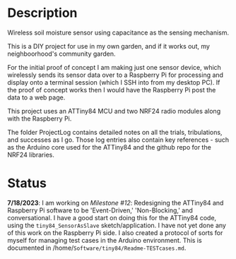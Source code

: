 # Description

Wireless soil moisture sensor using capacitance as the sensing mechanism.

This is a DIY project for use in my own garden, and if it works out, my neighboorhood's community garden.

For the initial proof of concept I am making just one sensor device, which wirelessly sends its sensor data over to a Raspberry Pi for processing and display onto a terminal session (which I SSH into from my desktop PC). If the proof of concept works then I would have the Raspberry Pi post the data to a web page.

This project uses an ATTiny84 MCU and two NRF24 radio modules along with the Raspberry Pi.

The folder ProjectLog contains detailed notes on all the trials, tribulations, and successes as I go. Those log entries also contain key references - such as the Arduino core used for the ATTiny84 and the github repo for the NRF24 libraries.


# Status

**7/18/2023**: I am working on *Milestone #12*: Redesigning the ATTiny84 and Raspberry Pi software to be 'Event-Driven,' 'Non-Blocking,' and conversational. I have a good start on doing this for the ATTiny84 code, using the `tiny84_SensorAsSlave` sketch/application. I have not yet done any of this work on the Raspberry Pi side. I also created a protocol of sorts for myself for managing test cases in the Arduino environment. This is documented in /home/`Software/tiny84/Readme-TESTcases.md`.
